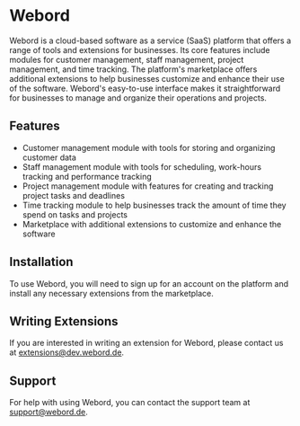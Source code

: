 # Webord

Webord is a cloud-based software as a service (SaaS) platform that offers a range of tools and extensions for businesses. Its core features include modules for customer management, staff management, project management, and time tracking. The platform's marketplace offers additional extensions to help businesses customize and enhance their use of the software. Webord's easy-to-use interface makes it straightforward for businesses to manage and organize their operations and projects.

## Features

- Customer management module with tools for storing and organizing customer data
- Staff management module with tools for scheduling, work-hours tracking and performance tracking
- Project management module with features for creating and tracking project tasks and deadlines
- Time tracking module to help businesses track the amount of time they spend on tasks and projects
- Marketplace with additional extensions to customize and enhance the software

## Installation

To use Webord, you will need to sign up for an account on the platform and install any necessary extensions from the marketplace.

## Writing Extensions

If you are interested in writing an extension for Webord, please contact us at extensions@dev.webord.de.

## Support

For help with using Webord, you can contact the support team at support@webord.de.
